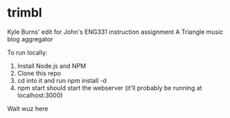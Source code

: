 trimbl
======
Kyle Burns' edit for John's ENG331 instruction assignment
A Triangle music blog aggregator

To run locally:

1. Install Node.js and NPM
2. Clone this repo
3. cd into it and run npm install -d
4. npm start should start the webserver (it'll probably be running at localhost:3000)


Walt wuz here
